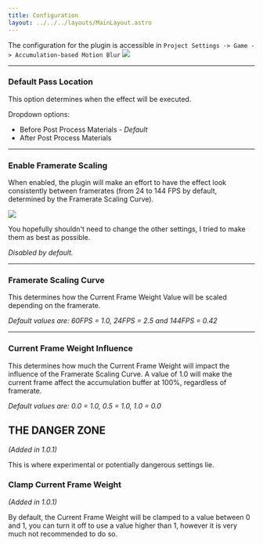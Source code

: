 ```yaml
---
title: Configuration
layout: ../../../layouts/MainLayout.astro
---
```


The configuration for the plugin is accessible in `Project Settings -> Game -> Accumulation-based Motion Blur`
![](/config/overview.png)

---

### Default Pass Location

This option determines when the effect will be executed.

Dropdown options:
* Before Post Process Materials - *Default*
* After Post Process Materials
---
### Enable Framerate Scaling

When enabled, the plugin will make an effort to have the effect look consistently between framerates (from 24 to 144 FPS by default, determined by the Framerate Scaling Curve).

[![](/config/AMB_FramerateScaling.png)](/config/AMB_FramerateScaling.png)

You hopefully shouldn't need to change the other settings, I tried to make them as best as possible.

*Disabled by default.*

---
### Framerate Scaling Curve

This determines how the Current Frame Weight Value will be scaled depending on the framerate.

*Default values are: 60FPS = 1.0, 24FPS = 2.5 and 144FPS = 0.42*

---
### Current Frame Weight Influence

This determines how much the Current Frame Weight will impact the influence of the Framerate Scaling Curve. A value of 1.0 will make the current frame affect the accumulation buffer at 100%, regardless of framerate.

*Default values are: 0.0 = 1.0, 0.5 = 1.0, 1.0 = 0.0*

## THE DANGER ZONE

_(Added in 1.0.1)_

This is where experimental or potentially dangerous settings lie.

### Clamp Current Frame Weight
_(Added in 1.0.1)_

By default, the Current Frame Weight will be clamped to a value between 0 and 1, you can turn it off to use a value higher than 1, however it is very much not recommended to do so.